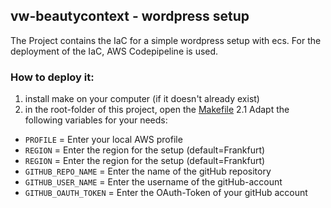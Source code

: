 ## vw-beautycontext - wordpress setup

The Project contains the IaC for a simple wordpress setup with ecs.
For the deployment of the IaC, AWS Codepipeline is used.

### How to deploy it:

1. install make on your computer (if it doesn't already exist)
2. in the root-folder of this project, open the [Makefile](./Makefile)
2.1 Adapt the following variables for your needs: 
* `PROFILE` = Enter your local AWS profile
* `REGION` = Enter the region for the setup (default=Frankfurt)
* `REGION` = Enter the region for the setup (default=Frankfurt)
* `GITHUB_REPO_NAME` = Enter the name of the gitHub repository
* `GITHUB_USER_NAME` = Enter the username of the gitHub-account
* `GITHUB_OAUTH_TOKEN` = Enter the OAuth-Token of your gitHub account
